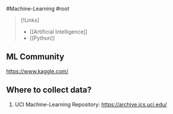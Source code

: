 #Machine-Learning #root 

>[!Links]
>- [[Artificial Intelligence]]
>- [[Python]]
## ML Community
https://www.kaggle.com/

## **Where to collect data?**

1. UCI Machine-Learning Repository: https://archive.ics.uci.edu/
